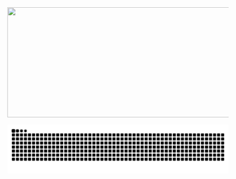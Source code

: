 <div align="center">
  <img src="http://clubedosgeeks.com.br/wp-content/uploads/2016/01/dormrm.gif" width="600" height="250"/>
 </div>
 
![Snake animation](https://github.com/LucasRodrigoADS/LucasRodrigoADS/blob/output/github-contribution-grid-snake.svg)
